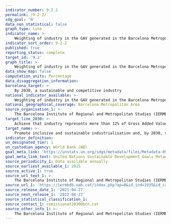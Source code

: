 ```yaml
---
indicator_number: 9.2.2
permalink: /9-2-2/
sdg_goal: '9'
data_non_statistical: false
graph_type: line
indicator_name: >-
    Weighting of industry in the GAV generated in the Barcelona Metropolitan Area
indicator_sort_order: 9-2-2
published: true
reporting_status: complete
target_id: '9.2'
graph_title: >-
    Weighting of industry in the GAV generated in the Barcelona Metropolitan Area
data_show_map: false
computation_units: Percentage
data_disaggregation_information:
barcelona_target: >-
    By 2030, a sustainable and competitive industry
national_indicator_available: >-
    Weighting of industry in the GAV generated in the Barcelona Metropolitan Area
national_geographical_coverage: Barcelona Metropolitan Area
source_organisation_1: >-
    The Barcelona Institute of Regional and Metropolitan Studies (IERMB)
target_line_2030: >-
    Achieve that industry represents more than 12% of Gross Added Value generated in the Barcelona Metropolitan Area
target_name: >-
    Promote inclusive and sustainable industrialisation and, by 2030, significantly raise industry’s share of employment and gross domestic product, in line with national circumstances, and double its share in the least developed countries
indicator_definition:
un_designated_tier: 1
un_custodian_agency: World Bank (WB)
goal_meta_link: 'https://unstats.un.org/sdgs/metadata/files/Metadata-09-02-02.pdf'
goal_meta_link_text: United Nations Sustainable Development Goals Metadata (pdf 894kB)
source_periodicity_1: Data available annually
source_earliest_available_1: 2015
source_active_1: true
source_url_text_1: >-
    The Barcelona Institute of Regional and Metropolitan Studies (IERMB)
source_url_1: 'https://iermbdb.uab.cat/index.php?ap=0&id_ind=1935&id_cat=301'
source_release_date_1: '2021-04-27'
source_next_release_1: '2022-04-27'
source_statistical_classification_1: 
source_contact_1: comissionat2030@bcn.cat
source_other_info_1: >-
    The Barcelona Institute of Regional and Metropolitan Studies (IERMB)
---
```

